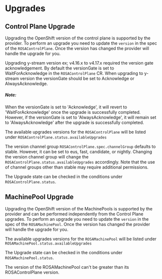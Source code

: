 # Upgrades

## Control Plane Upgrade

Upgrading the OpenShift version of the control plane is supported by the provider. To perform an upgrade you need to update the `version` in the spec of the `ROSAControlPlane`. Once the version has changed the provider will handle the upgrade for you.

Upgrading y-stream version ex; v4.16.x to v4.17.x required the version gate acknowledgement. By default the versionGate is set to WaitForAcknowledge in the `ROSAControlPlane` CR. When upgrading to y-stream version the versionGate should be set to Acknowledge or AlwaysAcknowledge.

##### Note:
When the versionGate is set to 'Acknowledge', it will revert to 'WaitForAcknowledge' once the upgrade is successfully completed. However, if the versionGate is set to 'AlwaysAcknowledge', it will remain set to 'AlwaysAcknowledge' after the upgrade is successfully completed.

The available upgrades versions for the `ROSAControlPlane` will be listed under `ROSAControlPlane.status.availableUpgrades`

The version channel group `ROSAControlPlane.spec.channelGroup` defaults to stable. However, it can be set to eus, fast, candidate, or nightly. Changing the version channel group will change the `ROSAControlPlane.status.availableUpgrades` accordingly. Note that the use of channel groups other than stable may require additional permissions.

The Upgrade state can be checked in the conditions under `ROSAControlPlane.status`.

## MachinePool Upgrade

Upgrading the OpenShift version of the MachinePools is supported by the provider and can be performed independently from the Control Plane upgrades. To perform an upgrade you need to update the `version` in the spec of the `ROSAMachinePool`. Once the version has changed the provider will handle the upgrade for you.

The available upgrades versions for the `ROSAMachinePool` will be listed under `ROSAMachinePool.status.availableUpgrades`

The Upgrade state can be checked in the conditions under `ROSAMachinePool.status`.

The version of the ROSAMachinePool can't be greater than its ROSAControlPlane version.
